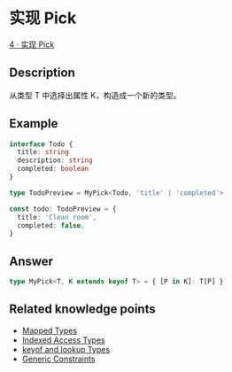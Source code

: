 # 实现 Pick

[4 · 实现 Pick](https://github.com/type-challenges/type-challenges/blob/master/questions/4-easy-pick/README.zh-CN.md)


## Description

从类型 T 中选择出属性 K，构造成一个新的类型。

## Example

``` ts
interface Todo {
  title: string
  description: string
  completed: boolean
}

type TodoPreview = MyPick<Todo, 'title' | 'completed'>

const todo: TodoPreview = {
  title: 'Clean room',
  completed: false,
}
```

## Answer

``` ts
type MyPick<T, K extends keyof T> = { [P in K]: T[P] }
```

## Related knowledge points

- [Mapped Types](https://www.typescriptlang.org/docs/handbook/2/mapped-types.html)
- [Indexed Access Types](https://www.typescriptlang.org/docs/handbook/2/indexed-access-types.html) 
- [keyof and lookup Types](https://www.typescriptlang.org/docs/handbook/release-notes/typescript-2-1.html#keyof-and-lookup-types)
- [Generic Constraints](https://www.typescriptlang.org/docs/handbook/2/generics.html#generic-constraints)
